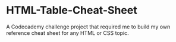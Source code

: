 # HTML-Table-Cheat-Sheet
A Codecademy challenge project that required me to build my own reference cheat sheet for any HTML or CSS topic.
